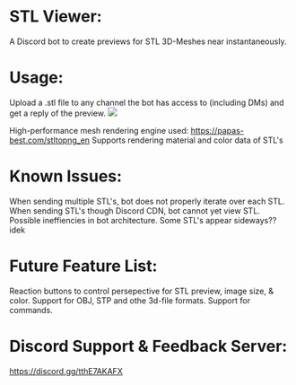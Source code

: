 # STL Viewer:
A Discord bot to create previews for STL 3D-Meshes near instantaneously.

# Usage:
  Upload a .stl file to any channel the bot has access to (including DMs) and get a reply of the preview.
![](https://github.com/Anthony-Andrews/STL-Viewer/blob/main/Demo.gif)

High-performance mesh rendering engine used: https://papas-best.com/stltopng_en
Supports rendering material and color data of STL's

# Known Issues:
  When sending multiple STL's, bot does not properly iterate over each STL.
  When sending STL's though Discord CDN, bot cannot yet view STL.
  Possible ineffiencies in bot architecture.
  Some STL's appear sideways?? idek

# Future Feature List:
  Reaction buttons to control persepective for STL preview, image size, & color.
  Support for OBJ, STP and othe 3d-file formats.
  Support for commands.

# Discord Support & Feedback Server:
  https://discord.gg/tthE7AKAFX
